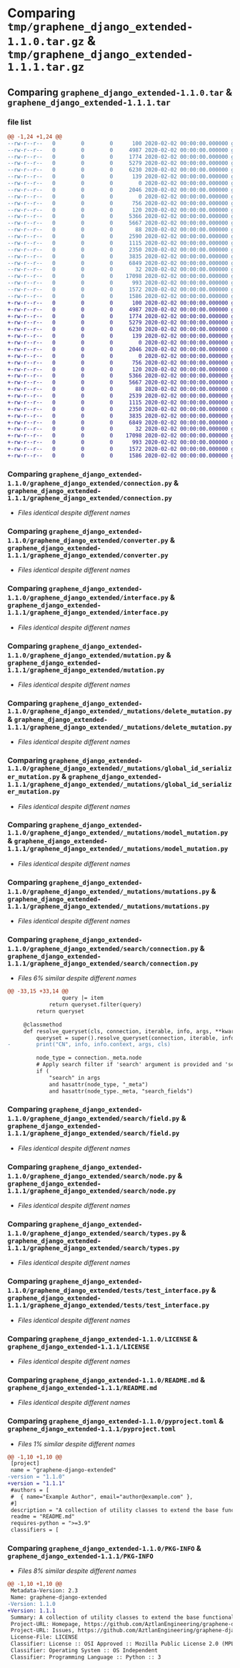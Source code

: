 # Comparing `tmp/graphene_django_extended-1.1.0.tar.gz` & `tmp/graphene_django_extended-1.1.1.tar.gz`

## Comparing `graphene_django_extended-1.1.0.tar` & `graphene_django_extended-1.1.1.tar`

### file list

```diff
@@ -1,24 +1,24 @@
--rw-r--r--   0        0        0      100 2020-02-02 00:00:00.000000 graphene_django_extended-1.1.0/graphene_django_extended/__init__.py
--rw-r--r--   0        0        0     4987 2020-02-02 00:00:00.000000 graphene_django_extended-1.1.0/graphene_django_extended/connection.py
--rw-r--r--   0        0        0     1774 2020-02-02 00:00:00.000000 graphene_django_extended-1.1.0/graphene_django_extended/converter.py
--rw-r--r--   0        0        0     5279 2020-02-02 00:00:00.000000 graphene_django_extended-1.1.0/graphene_django_extended/interface.py
--rw-r--r--   0        0        0     6230 2020-02-02 00:00:00.000000 graphene_django_extended-1.1.0/graphene_django_extended/mutation.py
--rw-r--r--   0        0        0      139 2020-02-02 00:00:00.000000 graphene_django_extended-1.1.0/graphene_django_extended/_mutations/Pipfile
--rw-r--r--   0        0        0        0 2020-02-02 00:00:00.000000 graphene_django_extended-1.1.0/graphene_django_extended/_mutations/__init__.py
--rw-r--r--   0        0        0     2046 2020-02-02 00:00:00.000000 graphene_django_extended-1.1.0/graphene_django_extended/_mutations/delete_mutation.py
--rw-r--r--   0        0        0        0 2020-02-02 00:00:00.000000 graphene_django_extended-1.1.0/graphene_django_extended/_mutations/fields.py
--rw-r--r--   0        0        0      756 2020-02-02 00:00:00.000000 graphene_django_extended-1.1.0/graphene_django_extended/_mutations/global_id_serializer_mutation.py
--rw-r--r--   0        0        0      120 2020-02-02 00:00:00.000000 graphene_django_extended-1.1.0/graphene_django_extended/_mutations/inputs.py
--rw-r--r--   0        0        0     5366 2020-02-02 00:00:00.000000 graphene_django_extended-1.1.0/graphene_django_extended/_mutations/model_mutation.py
--rw-r--r--   0        0        0     5667 2020-02-02 00:00:00.000000 graphene_django_extended-1.1.0/graphene_django_extended/_mutations/mutations.py
--rw-r--r--   0        0        0       88 2020-02-02 00:00:00.000000 graphene_django_extended-1.1.0/graphene_django_extended/search/__init__.py
--rw-r--r--   0        0        0     2590 2020-02-02 00:00:00.000000 graphene_django_extended-1.1.0/graphene_django_extended/search/connection.py
--rw-r--r--   0        0        0     1115 2020-02-02 00:00:00.000000 graphene_django_extended-1.1.0/graphene_django_extended/search/field.py
--rw-r--r--   0        0        0     2350 2020-02-02 00:00:00.000000 graphene_django_extended-1.1.0/graphene_django_extended/search/node.py
--rw-r--r--   0        0        0     3835 2020-02-02 00:00:00.000000 graphene_django_extended-1.1.0/graphene_django_extended/search/types.py
--rw-r--r--   0        0        0     6849 2020-02-02 00:00:00.000000 graphene_django_extended-1.1.0/graphene_django_extended/tests/test_interface.py
--rw-r--r--   0        0        0       32 2020-02-02 00:00:00.000000 graphene_django_extended-1.1.0/.gitignore
--rw-r--r--   0        0        0    17098 2020-02-02 00:00:00.000000 graphene_django_extended-1.1.0/LICENSE
--rw-r--r--   0        0        0      993 2020-02-02 00:00:00.000000 graphene_django_extended-1.1.0/README.md
--rw-r--r--   0        0        0     1572 2020-02-02 00:00:00.000000 graphene_django_extended-1.1.0/pyproject.toml
--rw-r--r--   0        0        0     1586 2020-02-02 00:00:00.000000 graphene_django_extended-1.1.0/PKG-INFO
+-rw-r--r--   0        0        0      100 2020-02-02 00:00:00.000000 graphene_django_extended-1.1.1/graphene_django_extended/__init__.py
+-rw-r--r--   0        0        0     4987 2020-02-02 00:00:00.000000 graphene_django_extended-1.1.1/graphene_django_extended/connection.py
+-rw-r--r--   0        0        0     1774 2020-02-02 00:00:00.000000 graphene_django_extended-1.1.1/graphene_django_extended/converter.py
+-rw-r--r--   0        0        0     5279 2020-02-02 00:00:00.000000 graphene_django_extended-1.1.1/graphene_django_extended/interface.py
+-rw-r--r--   0        0        0     6230 2020-02-02 00:00:00.000000 graphene_django_extended-1.1.1/graphene_django_extended/mutation.py
+-rw-r--r--   0        0        0      139 2020-02-02 00:00:00.000000 graphene_django_extended-1.1.1/graphene_django_extended/_mutations/Pipfile
+-rw-r--r--   0        0        0        0 2020-02-02 00:00:00.000000 graphene_django_extended-1.1.1/graphene_django_extended/_mutations/__init__.py
+-rw-r--r--   0        0        0     2046 2020-02-02 00:00:00.000000 graphene_django_extended-1.1.1/graphene_django_extended/_mutations/delete_mutation.py
+-rw-r--r--   0        0        0        0 2020-02-02 00:00:00.000000 graphene_django_extended-1.1.1/graphene_django_extended/_mutations/fields.py
+-rw-r--r--   0        0        0      756 2020-02-02 00:00:00.000000 graphene_django_extended-1.1.1/graphene_django_extended/_mutations/global_id_serializer_mutation.py
+-rw-r--r--   0        0        0      120 2020-02-02 00:00:00.000000 graphene_django_extended-1.1.1/graphene_django_extended/_mutations/inputs.py
+-rw-r--r--   0        0        0     5366 2020-02-02 00:00:00.000000 graphene_django_extended-1.1.1/graphene_django_extended/_mutations/model_mutation.py
+-rw-r--r--   0        0        0     5667 2020-02-02 00:00:00.000000 graphene_django_extended-1.1.1/graphene_django_extended/_mutations/mutations.py
+-rw-r--r--   0        0        0       88 2020-02-02 00:00:00.000000 graphene_django_extended-1.1.1/graphene_django_extended/search/__init__.py
+-rw-r--r--   0        0        0     2539 2020-02-02 00:00:00.000000 graphene_django_extended-1.1.1/graphene_django_extended/search/connection.py
+-rw-r--r--   0        0        0     1115 2020-02-02 00:00:00.000000 graphene_django_extended-1.1.1/graphene_django_extended/search/field.py
+-rw-r--r--   0        0        0     2350 2020-02-02 00:00:00.000000 graphene_django_extended-1.1.1/graphene_django_extended/search/node.py
+-rw-r--r--   0        0        0     3835 2020-02-02 00:00:00.000000 graphene_django_extended-1.1.1/graphene_django_extended/search/types.py
+-rw-r--r--   0        0        0     6849 2020-02-02 00:00:00.000000 graphene_django_extended-1.1.1/graphene_django_extended/tests/test_interface.py
+-rw-r--r--   0        0        0       32 2020-02-02 00:00:00.000000 graphene_django_extended-1.1.1/.gitignore
+-rw-r--r--   0        0        0    17098 2020-02-02 00:00:00.000000 graphene_django_extended-1.1.1/LICENSE
+-rw-r--r--   0        0        0      993 2020-02-02 00:00:00.000000 graphene_django_extended-1.1.1/README.md
+-rw-r--r--   0        0        0     1572 2020-02-02 00:00:00.000000 graphene_django_extended-1.1.1/pyproject.toml
+-rw-r--r--   0        0        0     1586 2020-02-02 00:00:00.000000 graphene_django_extended-1.1.1/PKG-INFO
```

### Comparing `graphene_django_extended-1.1.0/graphene_django_extended/connection.py` & `graphene_django_extended-1.1.1/graphene_django_extended/connection.py`

 * *Files identical despite different names*

### Comparing `graphene_django_extended-1.1.0/graphene_django_extended/converter.py` & `graphene_django_extended-1.1.1/graphene_django_extended/converter.py`

 * *Files identical despite different names*

### Comparing `graphene_django_extended-1.1.0/graphene_django_extended/interface.py` & `graphene_django_extended-1.1.1/graphene_django_extended/interface.py`

 * *Files identical despite different names*

### Comparing `graphene_django_extended-1.1.0/graphene_django_extended/mutation.py` & `graphene_django_extended-1.1.1/graphene_django_extended/mutation.py`

 * *Files identical despite different names*

### Comparing `graphene_django_extended-1.1.0/graphene_django_extended/_mutations/delete_mutation.py` & `graphene_django_extended-1.1.1/graphene_django_extended/_mutations/delete_mutation.py`

 * *Files identical despite different names*

### Comparing `graphene_django_extended-1.1.0/graphene_django_extended/_mutations/global_id_serializer_mutation.py` & `graphene_django_extended-1.1.1/graphene_django_extended/_mutations/global_id_serializer_mutation.py`

 * *Files identical despite different names*

### Comparing `graphene_django_extended-1.1.0/graphene_django_extended/_mutations/model_mutation.py` & `graphene_django_extended-1.1.1/graphene_django_extended/_mutations/model_mutation.py`

 * *Files identical despite different names*

### Comparing `graphene_django_extended-1.1.0/graphene_django_extended/_mutations/mutations.py` & `graphene_django_extended-1.1.1/graphene_django_extended/_mutations/mutations.py`

 * *Files identical despite different names*

### Comparing `graphene_django_extended-1.1.0/graphene_django_extended/search/connection.py` & `graphene_django_extended-1.1.1/graphene_django_extended/search/connection.py`

 * *Files 6% similar despite different names*

```diff
@@ -33,15 +33,14 @@
                 query |= item
             return queryset.filter(query)
         return queryset
 
     @classmethod
     def resolve_queryset(cls, connection, iterable, info, args, **kwargs):
         queryset = super().resolve_queryset(connection, iterable, info, args, **kwargs)
-        print("CN", info, info.context, args, cls)
 
         node_type = connection._meta.node
         # Apply search filter if 'search' argument is provided and 'search_fields' are defined
         if (
             "search" in args
             and hasattr(node_type, "_meta")
             and hasattr(node_type._meta, "search_fields")
```

### Comparing `graphene_django_extended-1.1.0/graphene_django_extended/search/field.py` & `graphene_django_extended-1.1.1/graphene_django_extended/search/field.py`

 * *Files identical despite different names*

### Comparing `graphene_django_extended-1.1.0/graphene_django_extended/search/node.py` & `graphene_django_extended-1.1.1/graphene_django_extended/search/node.py`

 * *Files identical despite different names*

### Comparing `graphene_django_extended-1.1.0/graphene_django_extended/search/types.py` & `graphene_django_extended-1.1.1/graphene_django_extended/search/types.py`

 * *Files identical despite different names*

### Comparing `graphene_django_extended-1.1.0/graphene_django_extended/tests/test_interface.py` & `graphene_django_extended-1.1.1/graphene_django_extended/tests/test_interface.py`

 * *Files identical despite different names*

### Comparing `graphene_django_extended-1.1.0/LICENSE` & `graphene_django_extended-1.1.1/LICENSE`

 * *Files identical despite different names*

### Comparing `graphene_django_extended-1.1.0/README.md` & `graphene_django_extended-1.1.1/README.md`

 * *Files identical despite different names*

### Comparing `graphene_django_extended-1.1.0/pyproject.toml` & `graphene_django_extended-1.1.1/pyproject.toml`

 * *Files 1% similar despite different names*

```diff
@@ -1,10 +1,10 @@
 [project]
 name = "graphene-django-extended"
-version = "1.1.0"
+version = "1.1.1"
 #authors = [
 #  { name="Example Author", email="author@example.com" },
 #]
 description = "A collection of utility classes to extend the base functionality of graphene_django"
 readme = "README.md"
 requires-python = ">=3.9"
 classifiers = [
```

### Comparing `graphene_django_extended-1.1.0/PKG-INFO` & `graphene_django_extended-1.1.1/PKG-INFO`

 * *Files 8% similar despite different names*

```diff
@@ -1,10 +1,10 @@
 Metadata-Version: 2.3
 Name: graphene-django-extended
-Version: 1.1.0
+Version: 1.1.1
 Summary: A collection of utility classes to extend the base functionality of graphene_django
 Project-URL: Homepage, https://github.com/AztlanEngineering/graphene-django-extended
 Project-URL: Issues, https://github.com/AztlanEngineering/graphene-django-extended/issues
 License-File: LICENSE
 Classifier: License :: OSI Approved :: Mozilla Public License 2.0 (MPL 2.0)
 Classifier: Operating System :: OS Independent
 Classifier: Programming Language :: Python :: 3
```

